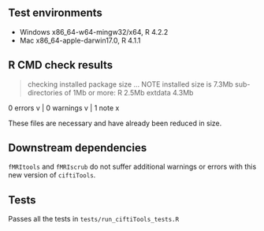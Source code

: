 ## Test environments

* Windows x86_64-w64-mingw32/x64, R 4.2.2
* Mac x86_64-apple-darwin17.0, R 4.1.1

## R CMD check results

> checking installed package size ... NOTE
    installed size is  7.3Mb
    sub-directories of 1Mb or more:
      R         2.5Mb
      extdata   4.3Mb

0 errors v | 0 warnings v | 1 note x

These files are necessary and have already been reduced in size.

## Downstream dependencies

`fMRItools` and `fMRIscrub` do not suffer additional warnings or errors with this new version of `ciftiTools`. 

## Tests

Passes all the tests in `tests/run_ciftiTools_tests.R`